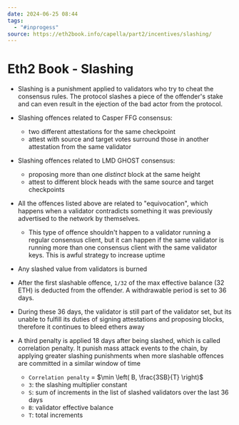 ```yaml
---
date: 2024-06-25 08:44
tags:
  - "#inprogess"
source: https://eth2book.info/capella/part2/incentives/slashing/
---
```



# Eth2 Book - Slashing

- Slashing is a punishment applied to validators who try to cheat the consensus rules. The protocol slashes a piece of the offender's stake and can even result in the ejection of the bad actor from the protocol.
  
- Slashing offences related to Casper FFG consensus:
	- two different attestations for the same checkpoint
	- attest with source and target votes surround those in another attestation from the same validator

- Slashing offences related to LMD GHOST consensus:
	- proposing more than one *distinct* block at the same height
	- attest to different block heads with the same source and target checkpoints

- All the offences listed above are related to "equivocation", which happens when a validator contradicts something it was previously advertised to the network by themselves.
	- This type of offence shouldn't happen to a validator running a regular consensus client, but it can happen if the same validator is running more than one consensus client with the same validator keys. This is awful strategy to increase uptime

- Any slashed value from validators is burned

- After the first slashable offence, `1/32` of the max effective balance (32 ETH) is deducted from the offender. A withdrawable period is set to 36 days.

- During these 36 days, the validator is still part of the validator set, but its unable to fulfill its duties of signing attestations and proposing blocks, therefore it continues to bleed ethers away

- A third penalty is applied 18 days after being slashed, which is called correlation penalty. It punish mass attack events to the chain, by applying greater slashing punishments when more slashable offences are committed in a similar window of time 
  - `Correlation penalty` = $\min \left( B, \frac{3SB}{T} \right)$
  - `3`: the slashing multiplier constant
  - `S`: sum of increments in the list of slashed validators over the last 36 days
  - `B`: validator effective balance
  - `T`: total increments

   